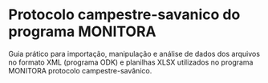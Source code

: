 # Protocolo campestre-savanico do programa MONITORA
Guia prático para importação, manipulação e análise de dados dos arquivos no formato XML (programa ODK) e planilhas XLSX utilizados no programa MONITORA protocolo campestre-savânico. 
